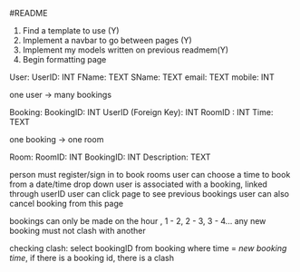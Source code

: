 #README

1. Find a template to use (Y)
2. Implement a navbar to go between pages (Y)
3. Implement my models written on previous readmem(Y)
4. Begin formatting page


User:
UserID: INT
FName: TEXT
SName: TEXT
email: TEXT
mobile: INT

one user -> many bookings

Booking:
BookingID: INT
UserID (Foreign Key): INT
RoomID : INT
Time: TEXT

one booking -> one room

Room:
RoomID: INT
BookingID: INT
Description: TEXT


person must register/sign in to book rooms
user can choose a time to book from a date/time drop down
user is associated with a booking, linked through userID
user can click page to see previous bookings
user can also cancel booking from this page

bookings can only be made on the hour , 1 - 2, 2 - 3, 3 - 4...
any new booking must not clash with another 

checking clash: select bookingID from booking where time = *new booking time*, if there is a booking id, there is a clash 


 
